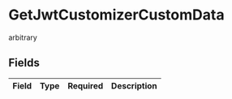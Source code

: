 # GetJwtCustomizerCustomData

arbitrary


## Fields

| Field       | Type        | Required    | Description |
| ----------- | ----------- | ----------- | ----------- |